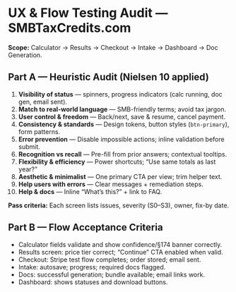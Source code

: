 # UX & Flow Testing Audit — SMBTaxCredits.com

**Scope:** Calculator → Results → Checkout → Intake → Dashboard → Doc Generation.

## Part A — Heuristic Audit (Nielsen 10 applied)
1. **Visibility of status** — spinners, progress indicators (calc running, doc gen, email sent).  
2. **Match to real-world language** — SMB-friendly terms; avoid tax jargon.  
3. **User control & freedom** — Back/next, save & resume, cancel payment.  
4. **Consistency & standards** — Design tokens, button styles (`btn-primary`), form patterns.  
5. **Error prevention** — Disable impossible actions; inline validation before submit.  
6. **Recognition vs recall** — Pre-fill from prior answers; contextual tooltips.  
7. **Flexibility & efficiency** — Power shortcuts; “Use same totals as last year?”  
8. **Aesthetic & minimalist** — One primary CTA per view; trim helper text.  
9. **Help users with errors** — Clear messages + remediation steps.  
10. **Help & docs** — Inline “What’s this?” + link to FAQ.

**Pass criteria:** Each screen lists issues, severity (S0–S3), owner, fix-by date.

## Part B — Flow Acceptance Criteria
- Calculator fields validate and show confidence/§174 banner correctly.
- Results screen: price tier correct; “Continue” CTA enabled when valid.
- Checkout: Stripe test flow completes; order stored; email sent.
- Intake: autosave; progress; required docs flagged.
- Docs: successful generation; bundle available; email links work.
- Dashboard: shows statuses and download buttons.
